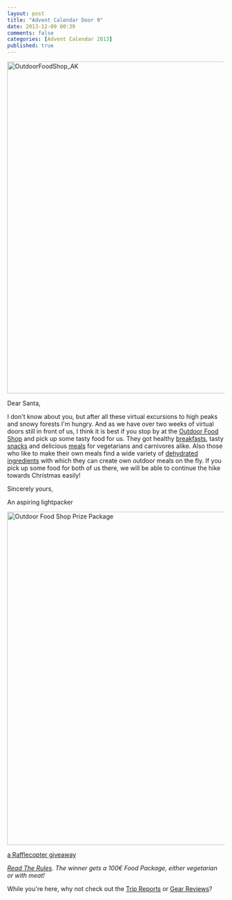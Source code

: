```yaml
---
layout: post
title: "Advent Calendar Door 9"
date: 2013-12-09 00:39
comments: false
categories: [Advent Calendar 2013]
published: true
---
```


<a href="http://www.flickr.com/photos/hendrikmorkel/8271256083/" title="OutdoorFoodShop_AK by HendrikMorkel, on Flickr"><img src="http://farm9.staticflickr.com/8356/8271256083_d4738a99d1_b.jpg" width="1024" height="768" alt="OutdoorFoodShop_AK"></a>

<!-- more -->

Dear Santa,

I don't know about you, but after all these virtual excursions to high peaks and snowy forests I'm hungry. And as we have over two weeks of virtual doors still in front of us, I think it is best if you stop by at the [Outdoor Food Shop](http://outdoorfoodshop.de/) and pick up some tasty food for us. They got healthy [breakfasts](http://www.outdoorfoodshop.de/fruehstueck/index.php#.UqTlSmRQjs8), tasty [snacks](http://www.outdoorfoodshop.de/snacks/index.php#.UqTlVWRQjs8) and delicious [meals](http://www.outdoorfoodshop.de/mahlzeiten/index.php#.UqTlTGRQjs8) for vegetarians and carnivores alike. Also those who like to make their own meals find a wide variety of [dehydrated ingredients](http://www.outdoorfoodshop.de/selbermachen/index.php#.UqTl8WRQjs8) with which they can create own outdoor meals on the fly. If you pick up some food for both of us there, we will be able to continue the hike towards Christmas easily!

Sincerely yours,


An aspiring lightpacker

<a href="http://www.flickr.com/photos/hendrikmorkel/8271256615/" title="Outdoor Food Shop Prize Package by HendrikMorkel, on Flickr"><img src="http://farm9.staticflickr.com/8079/8271256615_e18eee552b_b.jpg" width="1024" height="771" alt="Outdoor Food Shop Prize Package"></a>

<a id="rc-2eafd812" class="rafl" href="http://www.rafflecopter.com/rafl/display/2eafd812/" rel="nofollow">a Rafflecopter giveaway</a>
<script src="//d12vno17mo87cx.cloudfront.net/embed/rafl/cptr.js"></script>

*[Read The Rules](http://hikinginfinland.com/2013/11/advent-calendar-2013-the-rules.html). The winner gets a 100€ Food Package, either vegetarian or with meat!* 

While you're here, why not check out the [Trip Reports](http://hikinginfinland.com/destinations/) or [Gear Reviews](http://hikinginfinland.com/gear-reviews/)?
